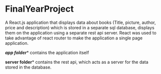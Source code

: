 # FinalYearProject

A React.js application that displays data about books (Title, picture, author, price and description) which is stored in a separate sql database, displays them on the 
application using a separate rest api server. React was used to take advantage of react router to make the application a single page application.

*****app folder******
  contains the application itself 
  

****server folder*****
  contains the rest api, which acts as a server for the data stored in the database.
